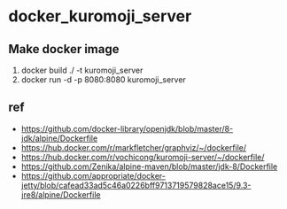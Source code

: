# docker_kuromoji_server

## Make docker image

1. docker build ./ -t kuromoji_server
2. docker run -d -p 8080:8080 kuromoji_server


## ref
+ https://github.com/docker-library/openjdk/blob/master/8-jdk/alpine/Dockerfile
+ https://hub.docker.com/r/markfletcher/graphviz/~/dockerfile/
+ https://hub.docker.com/r/vochicong/kuromoji-server/~/dockerfile/
+ https://github.com/Zenika/alpine-maven/blob/master/jdk-8/Dockerfile
+ https://github.com/appropriate/docker-jetty/blob/cafead33ad5c46a0226bff9713719579828ace15/9.3-jre8/alpine/Dockerfile

